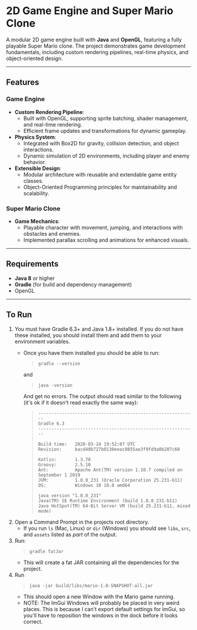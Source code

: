 # 2D Game Engine and Super Mario Clone

A modular 2D game engine built with **Java** and **OpenGL**, featuring a fully playable Super Mario clone. The project demonstrates game development fundamentals, including custom rendering pipelines, real-time physics, and object-oriented design.

---

## Features

### Game Engine
- **Custom Rendering Pipeline**: 
  - Built with OpenGL, supporting sprite batching, shader management, and real-time rendering.
  - Efficient frame updates and transformations for dynamic gameplay.
- **Physics System**:
  - Integrated with Box2D for gravity, collision detection, and object interactions.
  - Dynamic simulation of 2D environments, including player and enemy behavior.
- **Extensible Design**:
  - Modular architecture with reusable and extendable game entity classes.
  - Object-Oriented Programming principles for maintainability and scalability.

### Super Mario Clone
- **Game Mechanics**:
  - Playable character with movement, jumping, and interactions with obstacles and enemies.
  - Implemented parallax scrolling and animations for enhanced visuals.

---

## Requirements

- **Java 8** or higher
- **Gradle** (for build and dependency management)
- OpenGL

---

## To Run

1. You must have Gradle 6.3+ and Java 1.8+ installed. If you do not have these installed, you should install them and add them to your environment variables.
    * Once you have them installed you should be able to run:

        > ```gradle --version```

        and

        > ```java -version```

        And get no errors. The output should read similar to the following (it's ok if it doesn't read exactly the same way):
        > ```
        > ------------------------------------------------------------
        > Gradle 6.3
        > ------------------------------------------------------------
        >
        > Build time:   2020-03-24 19:52:07 UTC
        > Revision:     bacd40b727b0130eeac8855ae3f9fd9a0b207c60
        > 
        > Kotlin:       1.3.70
        > Groovy:       2.5.10
        > Ant:          Apache Ant(TM) version 1.10.7 compiled on September 1 2019
        > JVM:          1.8.0_231 (Oracle Corporation 25.231-b11)
        > OS:           Windows 10 10.0 amd64
        > 
        > java version "1.8.0_231"
        > Java(TM) SE Runtime Environment (build 1.8.0_231-b11)
        > Java HotSpot(TM) 64-Bit Server VM (build 25.231-b11, mixed mode)
        > ```
2. Open a Command Prompt in the projects root directory.
    * If you run ```ls``` (Mac, Linux) or ```dir``` (Windows) you should see ```libs```, ```src```, and ```assets``` listed as *part* of the output.
3. Run:
    >```gradle fatJar```
    * This will create a fat JAR containing all the dependencies for the project.
4. Run
    >```java -jar build/libs/mario-1.0-SNAPSHOT-all.jar```
    * This should open a new Window with the Mario game running.
    * NOTE: The ImGui Windows will probably be placed in very weird places. This is because I can't export default settings for ImGui, so you'll have to reposition the windows in the dock before it looks correct.
